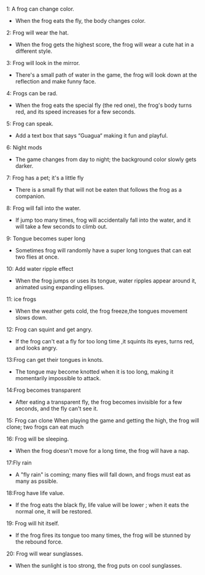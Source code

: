 
1: A frog can change color. 
- When the frog eats the fly, the body changes color. 

2: Frog will wear the hat.
- When the frog gets the highest score, the frog will wear a cute hat in a different style.

3: Frog will look in the mirror.
-  There's a small path of water in the game, the frog will look down at the reflection and make funny face.

4: Frogs can be rad.
- When the frog eats the special fly (the red one), the frog's body turns red, and its speed increases for a few seconds.

5: Frog can speak.
- Add a text box that says “Guagua“ making it fun and playful.

6: Night mods
- The game changes from day to night; the background color slowly gets darker.

7: Frog has a pet; it's a little fly
- There is a small fly that will not be eaten that follows the frog as a companion.

8: Frog will fall into the water. 
- If jump too many times, frog will accidentally fall into the water, and it will take a few seconds to climb out.

9: Tongue becomes super long
- Sometimes frog will randomly have a super long tongues that can eat two flies at once.

10: Add water ripple effect
- When the frog jumps or uses its tongue, water ripples appear around it, animated using expanding ellipses.

11: ice frogs
- When the weather gets cold, the frog freeze,the tongues movement slows down.

12: Frog can squint and get angry.
- If the frog can't eat a fly for too long time ,it squints its eyes, turns red, and looks angry.

13:Frog can get their tongues in knots.
- The tongue may become knotted when it is too long, making it momentarily impossible to attack.

14:Frog becomes transparent
- After eating a transparent fly, the frog becomes invisible for a few seconds, and the fly can't see it.

15: Frog can clone
When playing the game and getting the high, the frog will clone; two frogs can eat much 

16: Frog will be sleeping.
- When the frog doesn't move for a long time, the frog will have a nap.

17:Fly rain
- A "fly rain" is coming; many flies will fall down, and frogs must eat as many as pssible.

18:Frog have life value.
- If the frog eats the black fly, life value will be lower ; when it eats the normal one, it will be restored.

19: Frog will hit itself.
- If the frog fires its tongue too many times, the frog will be stunned by the rebound force.

20: Frog will wear sunglasses.
- When the sunlight is too strong, the frog  puts on cool sunglasses.